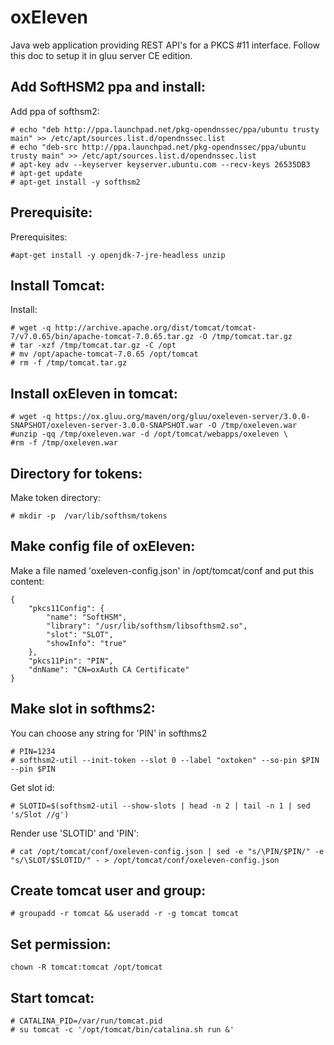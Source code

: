 # oxEleven
Java web application providing REST API's for a PKCS #11 interface.
Follow this doc to setup it in gluu server CE edition.

## Add SoftHSM2 ppa and install:
Add ppa of softhsm2:
```
# echo "deb http://ppa.launchpad.net/pkg-opendnssec/ppa/ubuntu trusty main" >> /etc/apt/sources.list.d/opendnssec.list
# echo "deb-src http://ppa.launchpad.net/pkg-opendnssec/ppa/ubuntu trusty main" >> /etc/apt/sources.list.d/opendnssec.list
# apt-key adv --keyserver keyserver.ubuntu.com --recv-keys 26535DB3
# apt-get update
# apt-get install -y softhsm2
```
## Prerequisite:
Prerequisites:
```
#apt-get install -y openjdk-7-jre-headless unzip
```

## Install Tomcat:
Install:
```
# wget -q http://archive.apache.org/dist/tomcat/tomcat-7/v7.0.65/bin/apache-tomcat-7.0.65.tar.gz -O /tmp/tomcat.tar.gz
# tar -xzf /tmp/tomcat.tar.gz -C /opt
# mv /opt/apache-tomcat-7.0.65 /opt/tomcat
# rm -f /tmp/tomcat.tar.gz
```

## Install oxEleven in tomcat:
```
# wget -q https://ox.gluu.org/maven/org/gluu/oxeleven-server/3.0.0-SNAPSHOT/oxeleven-server-3.0.0-SNAPSHOT.war -O /tmp/oxeleven.war
#unzip -qq /tmp/oxeleven.war -d /opt/tomcat/webapps/oxeleven \
#rm -f /tmp/oxeleven.war
```

## Directory for tokens:
Make token directory:
```
# mkdir -p  /var/lib/softhsm/tokens
```

## Make config file of oxEleven:
Make a file named 'oxeleven-config.json' in /opt/tomcat/conf and put this content:
```
{
    "pkcs11Config": {
        "name": "SoftHSM",
        "library": "/usr/lib/softhsm/libsofthsm2.so",
        "slot": "SLOT",
        "showInfo": "true"
    },
    "pkcs11Pin": "PIN",
    "dnName": "CN=oxAuth CA Certificate"
}
```
## Make slot in softhms2:
You can choose any string for 'PIN' in softhms2
```
# PIN=1234
# softhsm2-util --init-token --slot 0 --label "oxtoken" --so-pin $PIN --pin $PIN
```

Get slot id:
```
# SLOTID=$(softhsm2-util --show-slots | head -n 2 | tail -n 1 | sed 's/Slot //g')
```

Render use 'SLOTID' and 'PIN':
```
# cat /opt/tomcat/conf/oxeleven-config.json | sed -e "s/\PIN/$PIN/" -e "s/\SLOT/$SLOTID/" - > /opt/tomcat/conf/oxeleven-config.json
```

## Create tomcat user and group:
```
# groupadd -r tomcat && useradd -r -g tomcat tomcat
```

## Set permission:
```
chown -R tomcat:tomcat /opt/tomcat
```

## Start tomcat:
```
# CATALINA_PID=/var/run/tomcat.pid
# su tomcat -c '/opt/tomcat/bin/catalina.sh run &'
```

